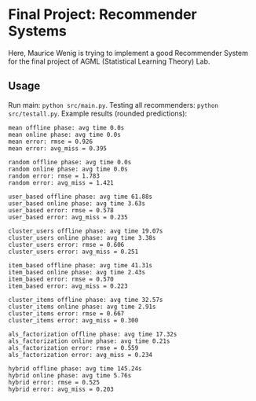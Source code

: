 # Final Project: Recommender Systems

Here, Maurice Wenig is trying to implement a good Recommender System for the final project of AGML (Statistical Learning Theory) Lab.

## Usage

Run main: `python src/main.py`. Testing all recommenders: `python src/testall.py`. Example results (rounded predictions):

```text
mean offline phase: avg time 0.0s
mean online phase: avg time 0.0s
mean error: rmse = 0.926
mean error: avg_miss = 0.395

random offline phase: avg time 0.0s
random online phase: avg time 0.0s
random error: rmse = 1.783
random error: avg_miss = 1.421

user_based offline phase: avg time 61.88s
user_based online phase: avg time 3.63s
user_based error: rmse = 0.578
user_based error: avg_miss = 0.235

cluster_users offline phase: avg time 19.07s
cluster_users online phase: avg time 3.38s
cluster_users error: rmse = 0.606
cluster_users error: avg_miss = 0.251

item_based offline phase: avg time 41.31s
item_based online phase: avg time 2.43s
item_based error: rmse = 0.570
item_based error: avg_miss = 0.223

cluster_items offline phase: avg time 32.57s
cluster_items online phase: avg time 2.91s
cluster_items error: rmse = 0.667
cluster_items error: avg_miss = 0.300

als_factorization offline phase: avg time 17.32s
als_factorization online phase: avg time 0.21s
als_factorization error: rmse = 0.559
als_factorization error: avg_miss = 0.234

hybrid offline phase: avg time 145.24s
hybrid online phase: avg time 5.76s
hybrid error: rmse = 0.525
hybrid error: avg_miss = 0.203
```

